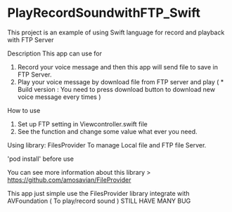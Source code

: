 # PlayRecordSoundwithFTP_Swift

This project is an example of using Swift language for record and playback with FTP Server

Description
This app can use for 
1. Record your voice message and then this app will send file to save in FTP Server.
2. Play your voice message by download file from FTP server and play
  ( * Build version : You need to press download button to download new voice message every times )  
                      

How to use
1. Set up FTP setting in Viewcontroller.swift file
2. See the function and change some value what ever you need.


Using library: FilesProvider 
  To manage Local file and FTP file Server.
  
  'pod install'  before use 
  
You can see more information about this library > https://github.com/amosavian/FileProvider
  
  
This app just simple use the FilesProvider library integrate with AVFoundation ( To play/record sound )
  STILL HAVE MANY BUG 
  

